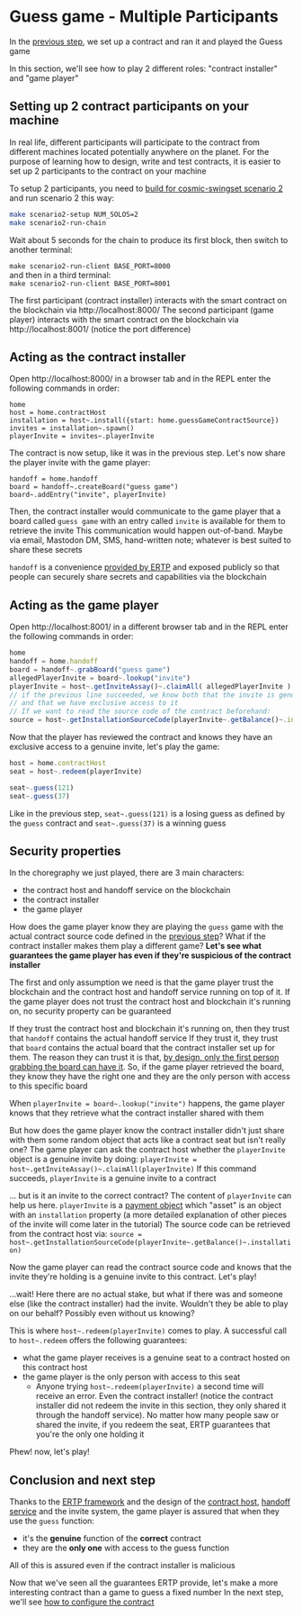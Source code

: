 # Guess game - Multiple Participants

In the [previous step](./first-contract-guess.md), we set up a contract and ran it and played the Guess game

In this section, we'll see how to play 2 different roles: "contract installer" and "game player"


## Setting up 2 contract participants on your machine

In real life, different participants will participate to the contract from different machines located potentially anywhere on the planet. For the purpose of learning how to design, write and test contracts, it is easier to set up 2 participants to the contract on your machine

To setup 2 participants, you need to [build for cosmic-swingset scenario 2](https://github.com/Agoric/cosmic-swingset#build-from-source) and run scenario 2 this way:
```sh
make scenario2-setup NUM_SOLOS=2
make scenario2-run-chain
```

Wait about 5 seconds for the chain to produce its first block, then switch to another terminal:

`make scenario2-run-client BASE_PORT=8000`\
and then in a third terminal:\
`make scenario2-run-client BASE_PORT=8001`

The first participant (contract installer) interacts with the smart contract on the blockchain via http://localhost:8000/
The second participant (game player) interacts with the smart contract on the blockchain via http://localhost:8001/ (notice the port difference)


## Acting as the contract installer

Open http://localhost:8000/ in a browser tab and in the REPL enter the following commands in order:
```
home
host = home.contractHost
installation = host~.install({start: home.guessGameContractSource})
invites = installation~.spawn()
playerInvite = invites~.playerInvite
```

The contract is now setup, like it was in the previous step. Let's now share the player invite with the game player:
```
handoff = home.handoff
board = handoff~.createBoard("guess game")
board~.addEntry("invite", playerInvite)
```

Then, the contract installer would communicate to the game player that a board called `guess game` with an entry called `invite` is available for them to retrieve the invite
This communication would happen out-of-band. Maybe via email, Mastodon DM, SMS, hand-written note; whatever is best suited to share these secrets

`handoff` is a convenience [provided by ERTP](https://github.com/Agoric/ERTP/blob/master/more/handoff/handoff.js) and exposed publicly so that people can securely share secrets and capabilities via the blockchain


## Acting as the game player

Open http://localhost:8001/ in a different browser tab and in the REPL enter the following commands in order:
```js
home
handoff = home.handoff
board = handoff~.grabBoard("guess game")
allegedPlayerInvite = board~.lookup("invite")
playerInvite = host~.getInviteAssay()~.claimAll( allegedPlayerInvite )
// if the previous line succeeded, we know both that the invite is genuine 
// and that we have exclusive access to it
// If we want to read the source code of the contract beforehand:
source = host~.getInstallationSourceCode(playerInvite~.getBalance()~.installation)
```

Now that the player has reviewed the contract and knows they have an exclusive access to a genuine invite, let's play the game:
```js
host = home.contractHost
seat = host~.redeem(playerInvite)

seat~.guess(121)
seat~.guess(37)
```

Like in the previous step, `seat~.guess(121)` is a losing guess as defined by the `guess` contract and `seat~.guess(37)` is a winning guess


## Security properties

In the choregraphy we just played, there are 3 main characters:
- the contract host and handoff service on the blockchain
- the contract installer
- the game player

How does the game player know they are playing the `guess` game with the actual contract source code defined in the [previous step](./first-contract)?
What if the contract installer makes them play a different game?
**Let's see what guarantees the game player has even if they're suspicious of the contract installer**

The first and only assumption we need is that the game player trust the blockchain and the contract host and handoff service running on top of it.
If the game player does not trust the contract host and blockchain it's running on, no security property can be guaranteed

If they trust the contract host and blockchain it's running on, then they trust that `handoff` contains the actual handoff service
If they trust it, they trust that `board` contains the actual board that the contract installer set up for them. The reason they can trust it is that, [by design, only the first person grabbing the board can have it](https://github.com/Agoric/ERTP/blob/91aab6abe0f0d9db61f0ac3b858ba6c310410aa5/more/handoff/handoff.js#L16-L27). So, if the game player retrieved the board, they know they have the right one and they are the only person with access to this specific board

When `playerInvite = board~.lookup("invite")` happens, the game player knows that they retrieve what the contract installer shared with them

But how does the game player know the contract installer didn't just share with them some random object that acts like a contract seat but isn't really one?
The game player can ask the contract host whether the `playerInvite` object is a genuine invite by doing:
`playerInvite = host~.getInviteAssay()~.claimAll(playerInvite)`
If this command succeeds, `playerInvite` is a genuine invite to a contract

... but is it an invite to the correct contract?
The content of `playerInvite` can help us here. `playerInvite` is a [payment object](https://github.com/Agoric/ERTP/blob/5d9b4dc7598ebf3b08ef4c3e2b0458ac74d2a68e/core/mint.chainmail#L136-L154) which "asset" is an object with an `installation` property (a more detailed explanation of other pieces of the invite will come later in the tutorial)
The source code can be retrieved from the contract host via:
`source = host~.getInstallationSourceCode(playerInvite~.getBalance()~.installation)`

Now the game player can read the contract source code and knows that the invite they're holding is a genuine invite to this contract. Let's play!

...wait!
Here there are no actual stake, but what if there was and someone else (like the contract installer) had the invite. Wouldn't they be able to play on our behalf? Possibly even without us knowing?

This is where `host~.redeem(playerInvite)` comes to play. A successful call to `host~.redeem` offers the following guarantees:
- what the game player receives is a genuine seat to a contract hosted on this contract host
- the game player is the only person with access to this seat
    - Anyone trying `host~.redeem(playerInvite)` a second time will receive an error. Even the contract installer! (notice the contract installer did not redeem the invite in this section, they only shared it through the handoff service). No matter how many people saw or shared the invite, if you redeem the seat, ERTP guarantees that you're the only one holding it

Phew! now, let's play!


## Conclusion and next step

Thanks to the [ERTP framework](https://github.com/Agoric/ERTP) and the design of the [contract host](https://github.com/Agoric/ERTP/blob/master/core/contractHost.chainmail), [handoff service](https://github.com/Agoric/ERTP/blob/master/more/handoff/handoff.js) and the invite system, the game player is assured that when they use the `guess` function:
- it's the **genuine** function of the **correct** contract
- they are the **only one** with access to the guess function

All of this is assured even if the contract installer is malicious

Now that we've seen all the guarantees ERTP provide, let's make a more interesting contract than a game to guess a fixed number
In the next step, we'll see [how to configure the contract](./guess-configuration.md)
